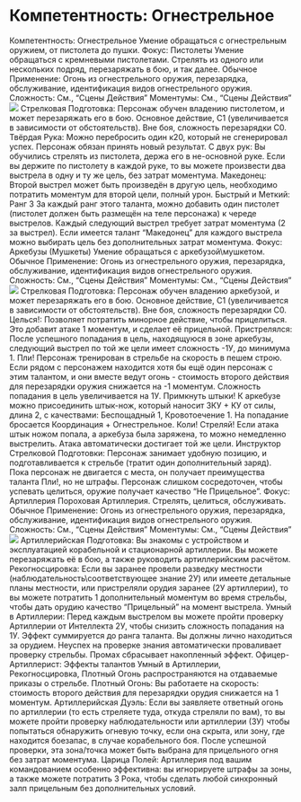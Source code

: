 # Компетентность: Огнестрельное

Компетентность: Огнестрельное Умение обращаться с огнестрельным оружием, от пистолета до пушки. Фокус: Пистолеты Умение обращаться с кремневыми пистолетами. Стрелять из одного или нескольких подряд, перезаряжать в бою, и так далее. Обычное Применение: Огонь из огнестрельного оружия, перезарядка, обслуживание, идентификация видов огнестрельного оружия. Сложность: См., “Сцены Действия” Моментумы: См., “Сцены Действия” ![](images/image6.png) Стрелковая Подготовка: Персонаж обучен владению пистолетом, и может перезаряжать его в бою. Основное действие, С1 \(увеличивается в зависимости от обстоятельств\). Вне боя, сложность перезарядки С0. Твёрдая Рука: Можно перебросить один к20, который не сгенерировал успех. Персонаж обязан принять новый результат. С двух рук: Вы обучились стрелять из пистолета, держа его в не-основной руке. Если вы держите по пистолету в каждой руке, то вы можете произвести два выстрела в одну и ту же цель, без затрат моментума. Македонец: Второй выстрел может быть произведён в другую цель, необходимо потратить моментум для второй цели, полный урон. Быстрый и Меткий: Ранг 3 За каждый ранг этого таланта, можно добавить один пистолет \(пистолет должен быть размещён на теле персонажа\) к череде выстрелов. Каждый следующий выстрел требует затрат моментума \(2 за выстрел\). Если имеется талант “Македонец” для каждого выстрела можно выбирать цель без дополнительных затрат моментума. Фокус: Аркебузы \(Мушкеты\) Умение обращаться с аркебузой\мушкетом. Обычное Применение: Огонь из огнестрельного оружия, перезарядка, обслуживание, идентификация видов огнестрельного оружия. Сложность: См., “Сцены Действия” Моментумы: См., “Сцены Действия” ![](images/image25.png) Стрелковая Подготовка: Персонаж обучен владению аркебузой, и может перезаряжать его в бою. Основное действие, С1 \(увеличивается в зависимости от обстоятельств\). Вне боя, сложность перезарядки С0. Целься\!: Позволяет потратить минорное действие, чтобы прицелиться. Это добавит атаке 1 моментум, и сделает её прицельной. Пристрелялся: После успешного попадания в цель, находящуюся в зоне аркебузы, следующий выстрел по той же цели имеет сложность -1У, до минимума 1. Пли\! Персонаж тренирован в стрельбе на скорость в пешем строю. Если рядом с персонажем находится хотя бы ещё один персонаж с этим талантом, и они вместе ведут огонь \- стоимость второго действия для перезарядки оружия снижается на -1 моментум. Сложность попадания в цель увеличивается на 1У. Примкнуть штыки\! К аркебузе можно присоединить штык-нож, который наносит 3КУ \+ КУ от силы, длина 2, с качествами: Беспощадный 1, Кровотоечение 1\. На попадание бросается Координация \+ Огнестрельное. Коли\! Стреляй\! Если атака штык ножом попала, а аркебуза была заряжена, то можно немедленно выстрелить. Атака автоматически достигает той же цели. Инструктор Стрелковой Подготовки: Персонаж занимает удобную позицию, и подготавливается к стрельбе \(тратит один дополнительный заряд\). Пока персонаж не двигается с места, он получает преимущества таланта Пли\!, но не штрафы. Персонаж слишком сосредоточен, чтобы успевать целиться, оружие получает качество “Не Прицельное”. Фокус: Артиллерия Пороховая Артиллерия. Стрелять, целиться, обслуживать. Обычное Применение: Огонь из огнестрельного оружия, перезарядка, обслуживание, идентификация видов огнестрельного оружия. Сложность: См., “Сцены Действия” Моментумы: См., “Сцены Действия” ![](images/image10.png) Артиллерийская Подготовка: Вы знакомы с устройством и эксплуатацией корабельной и стационарной артиллерии. Вы можете перезаряжать её в бою, а также руководить артиллерийским расчётом. Рекогносцировка: Если вы заранее провели разведку местности \(наблюдательность\соответствующее знание 2У\) или имеете детальные планы местности, или пристреляли орудия заранее \(2У артиллерии\), то вы можете потратить 1 дополнительный моментум во время стрельбы, чтобы дать орудию качество “Прицельный” на момент выстрела. Умный в Артиллерии: Перед каждым выстрелом вы можете пройти проверку Артиллерии от Интеллекта 2У, чтобы снизить сложность попадания на 1У. Эффект суммируется до ранга таланта. Вы должны лично находиться за орудием. Неуспех на проверке знания автоматически проваливает проверку стрельбы. Промах сбрасывает накопленный эффект. Офицер-Артиллерист: Эффекты талантов Умный в Артиллерии, Рекогносцировка, Плотный Огонь распространяются на отдаваемые приказы о стрельбе. Плотный Огонь: Вы работаете на скорость: стоимость второго действия для перезарядки орудия снижается на 1 моментум. Артиллерийская Дуэль: Если вы заявляете ответный огонь по артиллерии \(то есть стреляете туда, откуда стреляли по вам\), то вы можете пройти проверку наблюдательности или артиллерии \(3У\) чтобы попытаться обнаружить огневую точку, если она скрыта, или зону, где находится боезапас, в случае корабельного боя. После успешной проверки, эта зона/точка может быть выбрана для прицельного огня без затрат моментума. Царица Полей: Артиллерия под вашим командованием особенно эффективна: вы игнорируете штрафы за зоны, а также можете потратить 3 Рока, чтобы сделать любой синхронный залп прицельным без дополнительных условий.
